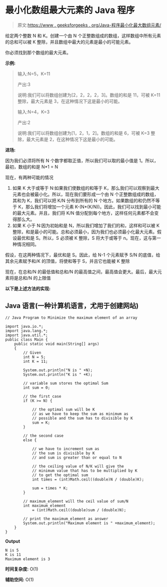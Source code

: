 # 最小化数组最大元素的 Java 程序

> 原文:[https://www . geeksforgeeks . org/Java-程序最小化最大数组元素/](https://www.geeksforgeeks.org/java-program-to-minimize-the-maximum-element-of-an-array/)

给定两个整数 N 和 K。创建一个由 N 个正整数组成的数组，这样数组中所有元素的总和可以被 K 整除，并且数组中最大的元素是最小的可能元素。

你必须找到那个数组的最大元素。

**示例:**

> 输入:N=5，K=11
> 
> 产出:3
> 
> 说明:我们可以将数组创建为[2，2，2，2，3]。数组的和是 11，可被 K=11 整除，最大元素是 3，在这种情况下这是最小的可能。
> 
> 输入:N=4，K=3
> 
> 产出:2
> 
> 说明:我们可以将数组创建为[1，2，1，2]。数组的和是 6，可被 K=3 整除，最大元素是 2，在这种情况下这是最小的可能。

**进场:**

因为我们必须将所有 N 个数字都取正值，所以我们可以取的最小值是 1。所以，最初，数组的和是 N*1 = N

现在，有两种可能的情况

1.  如果 K 大于或等于 N:如果我们使数组的和等于 K，那么我们可以观察到最大元素也会被最小化。所以，现在我们要形成一个由 N 个正整数组成的数组，其和为 K，我们可以把 K/N 分布到所有的 N 个地方。如果数组的和仍然不等于 K，那么我们将增加一个元素 K-(N*(K/N))。因此，我们可以找到最小可能的最大元素。并且，我们将 K/N 值分配到每个地方，这样任何元素都不会变得那么大。
2.  如果 K 小于 N:因为初始和是 N，所以我们增加了我们的和，这样和可以被 K 整除，和是最小的可能。总和必须最小，因为我们也必须最小化最大元素。假设最优和是 S。所以，S 必须被 K 整除，S 将大于或等于 n。现在，这与第一种情况相同。

假设，在这两种情况下，最优和是 S。因此，给 N-1 个元素赋予 S/N 的底值，给其余元素赋予和/K 的顶值，将使和等于 S，并且它也能被 K 整除

现在，在总和/N 的最低值和总和/N 的最高值之间，最高值会更大。最后，最大元素将是总和/N 的上限值

**以下是上述方法的实现:**

## Java 语言(一种计算机语言，尤用于创建网站)

```
// Java Program to Minimize the maximum element of an array

import java.io.*;
import java.lang.*;
import java.util.*;
public class Main {
    public static void main(String[] args)
    {
        // Given
        int N = 5;
        int K = 11;

        System.out.println("N is " +N);
        System.out.println("K is " +K);

        // variable sum stores the optimal Sum
        int sum = 0;

        // the first case
        if (K >= N) {

            // the optimal sum will be K
            // as we have to keep the sum as minimum as
            // possible and the sum has to divisible by K
            sum = K;
        }

        // the second case
        else {

            // we have to increment sum as
            // the sum is divisible by K
            // and sum is greater than or equal to N

            // the ceiling value of N/K will give the
            // minimum value that has to be multiplied by K
            // to get the optimal sum
            int times = (int)Math.ceil((double)N / (double)K);

            sum = times * K;
        }

        // maximum_element will the ceil value of sum/N
        int maximum_element
            = (int)Math.ceil((double)sum / (double)N);

        // print the maximum_element as answer
        System.out.println("Maximum element is " +maximum_element);
    }
}
```

**Output**

```
N is 5
K is 11
Maximum element is 3
```

**时间复杂度:** O(1)

**辅助空间:** O(1)